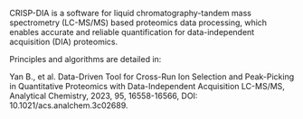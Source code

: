 CRISP-DIA is a software for liquid chromatography-tandem mass spectrometry (LC-MS/MS) based proteomics data processing, which enables accurate and reliable quantification for data-independent acquisition (DIA) proteomics.

Principles and algorithms are detailed in:

Yan B., et al. Data-Driven Tool for Cross-Run Ion Selection and Peak-Picking in Quantitative Proteomics with Data-Independent Acquisition LC-MS/MS, Analytical Chemistry, 2023, 95, 16558-16566, DOI: 10.1021/acs.analchem.3c02689.
